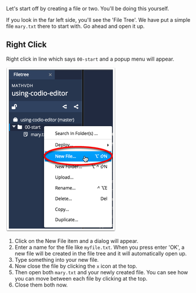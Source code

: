 Let's start off by creating a file or two. You'll be doing this yourself.

If you look in the far left side, you'll see the 'File Tree'. We have put a simple file `mary.txt` there to start with. Go ahead and open it up.

## Right Click
Right click in line which says `00-start` and a popup menu will appear.

![](.guides/img/new-file-tree.png)

1. Click on the New File item and a dialog will appear. 
1. Enter a name for the file like `myfile.txt`. When you press enter 'OK', a new file will be created in the file tree and it will automatically open up.
1. Type something into your new file.
1. Now close the file by clicking the `x` icon at the top. 
1. Then open both `mary.txt` and your newly created file. You can see how you can move between each file by clicking at the top.
1. Close them both now.


